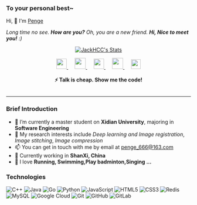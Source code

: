 

### To your personal best~

<p>Hi, 👋  I'm <a href="https://penge666.github.io/" target="_blank"> Penge </a></p>

<em>Long time no see. <b>How are you?</b> Oh, you are a new friend. <b>Hi, Nice to meet you!</b> :)</em>

<p align="center">
  <a href="https://github.com/Penge666" class="rich-diff-level-one">
    <img src="https://readme-stats-server-jackcc.vercel.app/api?username=Penge666&title_color=333&text_color=777" alt="JackHCC's Stats" >
  </a>
</p>
<p align="center">
  <a href="https://penge666.github.io/" target="_blank" alt="Bilibili" title="Bilibili">
    <img src="https://penge666blog.oss-cn-beijing.aliyuncs.com/img/image-20240519215018501.png" width="28px"/>
  </a> 
  &emsp;
  <a href="https://blog.csdn.net/weixin_42888638?type=lately" target="_blank" alt="CSDN" title="CSDN">
    <img src="https://penge666blog.oss-cn-beijing.aliyuncs.com/img/image-20240519214900958.png" width="30px"/>
  </a>
  &emsp;
  <a href="https://www.cnblogs.com/pengge666/" target="_blank" alt="Zhihu" title="Zhihu">
    <img src="https://penge666blog.oss-cn-beijing.aliyuncs.com/img/image-20240519214817916.png" width="28px"/>
  </a>
  &emsp;
  <a href= "https://leetcode.cn/u/peng-ge-3/" target="_blank" alt="Twitter" title="Twitter">
    <img src="https://penge666blog.oss-cn-beijing.aliyuncs.com/img/image-20240519215206054.png" width="30px"/>
  </a>
  &emsp;
  <a href="https://codeforces.com/profile/Kevin_520" target="_blank" alt="Jianshu" title="Jianshu">
    <img src="https://penge666blog.oss-cn-beijing.aliyuncs.com/img/image-20240519215438105.png" width="26px"/>
  </a>
  <br><br>
  <strong>⚡ Talk is cheap. Show me the code! </strong>
  <br><br>
</p>

---

### Brief Introduction

- 🏫 I’m currently a master student on **Xidian University**, majoring in **Software Engineering**
- 🌱 My research interests include *Deep learning* *and* *Image registration*, *Image stitching*, *Image compression*
- 📫 You can get in touch with me by email at penge_666@163.com
- 👯 Currently working in **ShanXi, China**
- 🤔 I love **Running, Swimming,Play badminton,Singing ...**

### Technologies
![C++](https://img.shields.io/badge/-C++-00599C?style=flat-square&logo=c)
![Java](https://img.shields.io/badge/-java-E34A86?style=flat-square&logo=java)
![Go](https://img.shields.io/badge/-go-%23E44D27?style=flat-square&logo=go&logoColor=ffffff)
![Python](https://img.shields.io/badge/-Python-black?style=flat-square&logo=Python)
![JavaScript](https://img.shields.io/badge/-JavaScript-black?style=flat-square&logo=javascript)
![HTML5](https://img.shields.io/badge/-HTML5-E34F26?style=flat-square&logo=html5&logoColor=white)
![CSS3](https://img.shields.io/badge/-CSS3-1572B6?style=flat-square&logo=css3)
![Redis](https://img.shields.io/badge/-Redis-black?style=flat-square&logo=Redis)
![MySQL](https://img.shields.io/badge/-MySQL-black?style=flat-square&logo=mysql)
![Google Cloud](https://img.shields.io/badge/Google%20Cloud-black?style=flat-square&logo=google-cloud)
![Git](https://img.shields.io/badge/-Git-black?style=flat-square&logo=git)
![GitHub](https://img.shields.io/badge/-GitHub-181717?style=flat-square&logo=github)
![GitLab](https://img.shields.io/badge/-GitLab-FCA121?style=flat-square&logo=gitlab)


